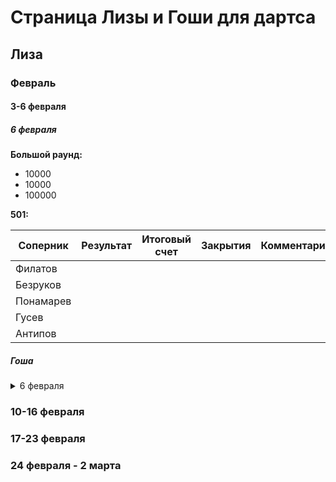 # Страница Лизы и Гоши для дартса

## Лиза
### Февраль
#### 3-6 февраля
##### 6 февраля

**Большой раунд:**
 * 10000
 * 10000
 * 100000

**501:**

| Соперник | Результат | Итоговый счет | Закрытия | Комментарий |
|----------|-----------|---------------|----------|-------------|
|Филатов|           |               |          |             |
|Безруков|           |               |          |             |
|Понамарев|           |               |          |             |
|Гусев|           |               |          |             |
|Антипов|           |               |          |             |

##### Гоша

<details>
 <summary>6 февраля</summary>
 
**Большой раунд:**
* x
* x
* x

**501**:

| Соперник | Результат | Итоговый счет | Закрытия | Комментарий |
|----------|-----------|---------------|----------|-------------|
|          |           |               |          |             |
|          |           |               |          |             |
  </div>

</details>

### 10-16 февраля
### 17-23 февраля
### 24 февраля - 2 марта
